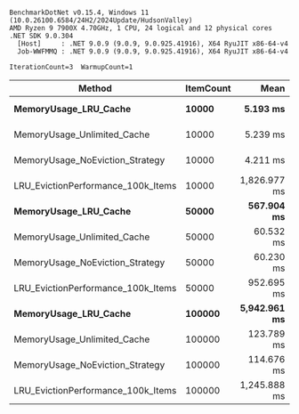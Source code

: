 ```

BenchmarkDotNet v0.15.4, Windows 11 (10.0.26100.6584/24H2/2024Update/HudsonValley)
AMD Ryzen 9 7900X 4.70GHz, 1 CPU, 24 logical and 12 physical cores
.NET SDK 9.0.304
  [Host]     : .NET 9.0.9 (9.0.9, 9.0.925.41916), X64 RyuJIT x86-64-v4
  Job-WWFMMQ : .NET 9.0.9 (9.0.9, 9.0.925.41916), X64 RyuJIT x86-64-v4

IterationCount=3  WarmupCount=1  

```
| Method                             | ItemCount | Mean         | Error          | StdDev        | Median       | Gen0       | Gen1       | Gen2      | Allocated |
|----------------------------------- |---------- |-------------:|---------------:|--------------:|-------------:|-----------:|-----------:|----------:|----------:|
| **MemoryUsage_LRU_Cache**              | **10000**     |     **5.193 ms** |       **5.205 ms** |     **0.2853 ms** |     **5.045 ms** |   **750.0000** |   **742.1875** |         **-** |  **12.05 MB** |
| MemoryUsage_Unlimited_Cache        | 10000     |     5.239 ms |       3.307 ms |     0.1813 ms |     5.325 ms |   750.0000 |   742.1875 |         - |  12.05 MB |
| MemoryUsage_NoEviction_Strategy    | 10000     |     4.211 ms |       6.099 ms |     0.3343 ms |     4.389 ms |   750.0000 |   742.1875 |         - |  12.05 MB |
| LRU_EvictionPerformance_100k_Items | 10000     | 1,826.977 ms |  27,776.985 ms | 1,522.5503 ms |   964.009 ms |  9000.0000 |  8000.0000 |         - |  189.2 MB |
| **MemoryUsage_LRU_Cache**              | **50000**     |   **567.904 ms** |     **162.102 ms** |     **8.8854 ms** |   **563.712 ms** |  **5000.0000** |  **4000.0000** |         **-** | **114.25 MB** |
| MemoryUsage_Unlimited_Cache        | 50000     |    60.532 ms |       5.212 ms |     0.2857 ms |    60.422 ms |  4888.8889 |  4777.7778 | 1111.1111 |  60.57 MB |
| MemoryUsage_NoEviction_Strategy    | 50000     |    60.230 ms |      31.887 ms |     1.7478 ms |    59.394 ms |  4888.8889 |  4777.7778 | 1111.1111 |  60.57 MB |
| LRU_EvictionPerformance_100k_Items | 50000     |   952.695 ms |     402.980 ms |    22.0887 ms |   960.706 ms |  9000.0000 |  8000.0000 |         - |  189.2 MB |
| **MemoryUsage_LRU_Cache**              | **100000**    | **5,942.961 ms** | **152,546.753 ms** | **8,361.6023 ms** | **1,124.482 ms** | **11000.0000** | **10000.0000** | **1000.0000** |  **228.6 MB** |
| MemoryUsage_Unlimited_Cache        | 100000    |   123.789 ms |      59.758 ms |     3.2755 ms |   125.054 ms |  8800.0000 |  8600.0000 | 1200.0000 | 121.22 MB |
| MemoryUsage_NoEviction_Strategy    | 100000    |   114.676 ms |      71.761 ms |     3.9335 ms |   113.434 ms |  8800.0000 |  8600.0000 | 1200.0000 | 121.23 MB |
| LRU_EvictionPerformance_100k_Items | 100000    | 1,245.888 ms |   8,843.549 ms |   484.7448 ms |   971.803 ms |  9000.0000 |  8000.0000 |         - |  189.2 MB |
